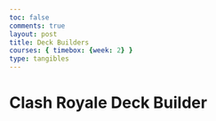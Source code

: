 ```yaml
---
toc: false
comments: true
layout: post
title: Deck Builders
courses: { timebox: {week: 2} }
type: tangibles	
---
```


<html lang="en">
<body>
    <h1>Clash Royale Deck Builder</h1>
    <div id="deck" ondrop="drop(event)" ondragover="allowDrop(event)"></div>
    <div id="card-container" ondrop="drop(event)" ondragover="allowDrop(event)"></div>
    <script>
        let draggedCard = null;
        let cardData = [];
        // Array to store selected cards in the deck
        let deck = [];
        // Function to render the deck
        function renderDeck() {
            const deckContainer = document.getElementById('deck');
            deckContainer.innerHTML = '';
            deck.forEach(card => {
                const cardElement = document.createElement('div');
                cardElement.classList.add('card');
                cardElement.textContent = card.name;
                cardElement.addEventListener('click', () => removeCard(card));
                deckContainer.appendChild(cardElement);
            });
        }
        // Function to add a card to the deck
        function addCard(card) {
            if (deck.length < 8 && !deck.some(c => c.id === card.id)) {
                deck.push(card);
                renderDeck();
            }
        }
        // Function to remove a card from the deck
        function removeCard(card) {
            deck = deck.filter(item => item.id !== card.id);
            renderDeck();
        }
        // Function to allow dropping cards
        function allowDrop(event) {
            event.preventDefault();
        }
        // Function to handle card drag start
        function dragStart(event, card) {
            draggedCard = card;
        }
        // Function to handle dropping a card into the deck
        function drop(event) {
            event.preventDefault();
            if (draggedCard) {
                addCard(draggedCard);
                draggedCard = null;
            }
        }
        // Function to fetch card data from the Clash Royale API
        async function fetchCardData() {
            const apiKey = 'eyJ0eXAiOiJKV1QiLCJhbGciOiJIUzUxMiIsImtpZCI6IjI4YTMxOGY3LTAwMDAtYTFlYi03ZmExLTJjNzQzM2M2Y2NhNSJ9.eyJpc3MiOiJzdXBlcmNlbGwiLCJhdWQiOiJzdXBlcmNlbGw6Z2FtZWFwaSIsImp0aSI6IjE1NmRmNDhlLTJiZDUtNDkzZi1hODA0LTkxZmUzYTQ1Njg4MSIsImlhdCI6MTcwNjIwODE0Niwic3ViIjoiZGV2ZWxvcGVyLzhhNmQ0ZjdlLWVkNjAtYzQ5NC0yYjM4LWU1ZWM1NDQ2ZDYxOSIsInNjb3BlcyI6WyJyb3lhbGUiXSwibGltaXRzIjpbeyJ0aWVyIjoiZGV2ZWxvcGVyL3NpbHZlciIsInR5cGUiOiJ0aHJvdHRsaW5nIn0seyJjaWRycyI6WyIwLjAuMC4wIl0sInR5cGUiOiJjbGllbnQifV19.8M5Ror_wZTDo1AZ4fZQwF9BMGiOyiJk458NequhdCfNHhfM0YRER0Fbk-AT8llC1QaD0Osf7G2fiah5Lpu6uOA';
            const response = await fetch(`https://api.clashroyale.com/v1/cards`, {
                headers: {
                    'Authorization': `Bearer ${apiKey}`
                }
            });
            if (response.ok) {
                const data = await response.json();
                cardData = data.items;
                initializeCards();
            } else {
                console.error('Failed to fetch card data');
            }
        }
        // Function to initialize the available cards
        function initializeCards() {
            const cardContainer = document.getElementById('card-container');
            cardData.forEach(card => {
                const cardElement = document.createElement('div');
                cardElement.classList.add('card');
                cardElement.textContent = card.name;
                cardElement.draggable = true;
                cardElement.addEventListener('dragstart', (event) => dragStart(event, card));
                cardContainer.appendChild(cardElement);
            });
        }
        // Initialize the available cards and render the initial deck
        fetchCardData();
        renderDeck();
    </script>
</body>
</html>